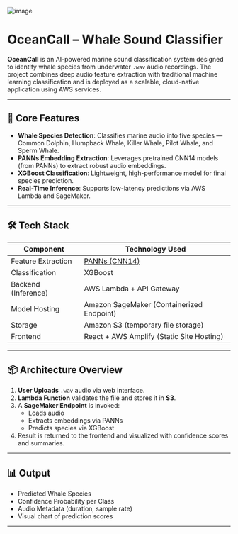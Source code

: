 ![image](https://github.com/user-attachments/assets/ec4f77cd-4561-4cc6-af78-07b14b4b8e38)


# OceanCall – Whale Sound Classifier

**OceanCall** is an AI-powered marine sound classification system designed to identify whale species from underwater `.wav` audio recordings. The project combines deep audio feature extraction with traditional machine learning classification and is deployed as a scalable, cloud-native application using AWS services.

---

## 🧠 Core Features

- **Whale Species Detection**: Classifies marine audio into five species — Common Dolphin, Humpback Whale, Killer Whale, Pilot Whale, and Sperm Whale.
- **PANNs Embedding Extraction**: Leverages pretrained CNN14 models (from PANNs) to extract robust audio embeddings.
- **XGBoost Classification**: Lightweight, high-performance model for final species prediction.
- **Real-Time Inference**: Supports low-latency predictions via AWS Lambda and SageMaker.

---

## 🛠️ Tech Stack

| Component         | Technology Used                          |
|------------------|-------------------------------------------|
| Feature Extraction | [PANNs (CNN14)](https://github.com/qiuqiangkong/panns-inference) |
| Classification     | XGBoost                                  |
| Backend (Inference) | AWS Lambda + API Gateway                |
| Model Hosting     | Amazon SageMaker (Containerized Endpoint)|
| Storage           | Amazon S3 (temporary file storage)       |
| Frontend          | React + AWS Amplify (Static Site Hosting)|

---

## 📦 Architecture Overview

1. **User Uploads** `.wav` audio via web interface.
2. **Lambda Function** validates the file and stores it in **S3**.
3. A **SageMaker Endpoint** is invoked:
   - Loads audio
   - Extracts embeddings via PANNs
   - Predicts species via XGBoost
4. Result is returned to the frontend and visualized with confidence scores and summaries.

---

## 📊 Output

- Predicted Whale Species
- Confidence Probability per Class
- Audio Metadata (duration, sample rate)
- Visual chart of prediction scores

---

